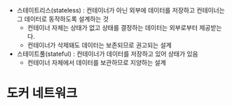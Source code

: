 * 스테이트리스(stateless) : 컨테이너가 아닌 외부에 데이터를 저장하고 컨테이너는 그 데이터로 동작하도록 설계하는 것
  * 컨테이너 자체는 상태가 없고 상태를 결정하는 데이터는 외부로부터 제공받는다.
  * 컨테이너가 삭제돼도 데이터는 보존되므로 권고되는 설계
* 스테이트풀(stateful) : 컨테이너가 데이터를 저장하고 있어 상태가 있음
  * 컨테이너 자체에서 데이터를 보관하므로 지양하는 설계

# 도커 네트워크

